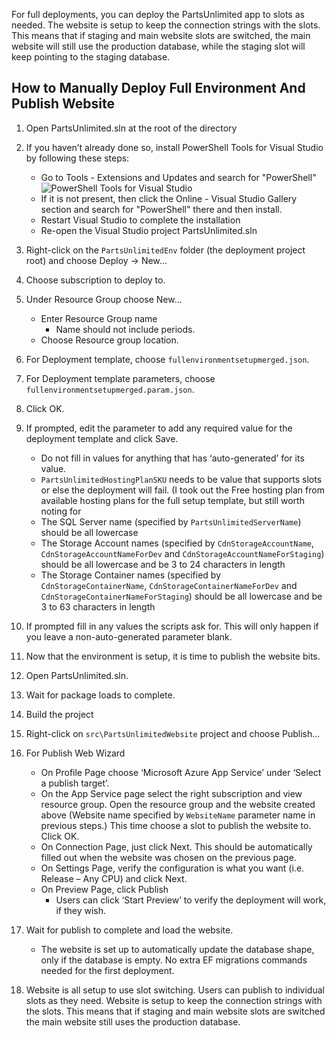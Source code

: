 

For full deployments, you can deploy the PartsUnlimited app to slots as needed. The website is setup to keep the connection strings with the slots. This means that if staging and main website slots are switched, the main website will still use the production database, while the staging slot will keep pointing to the staging database.

## How to Manually Deploy Full Environment And Publish Website  
1.	Open PartsUnlimited.sln at the root of the directory
2.	If you haven’t already done so, install PowerShell Tools for Visual Studio by following these steps:
    * Go to Tools - Extensions and Updates and search for "PowerShell"
    ![PowerShell Tools for Visual Studio](/PartsUnlimited/assets/manualdeployment/PowerShellToolsVS.jpg)
    * If it is not present, then click the Online - Visual Studio Gallery section and search for "PowerShell" there and then install.
    * Restart Visual Studio to complete the installation
    * Re-open the Visual Studio project PartsUnlimited.sln
3.	Right-click on the `PartsUnlimitedEnv` folder (the deployment project root) and choose Deploy -> New…
4.	Choose subscription to deploy to.
5.	Under Resource Group choose New…
    * Enter Resource Group name
       * Name should not include periods.
    * Choose Resource group location.
6.	For Deployment template, choose `fullenvironmentsetupmerged.json`.
7.	For Deployment template parameters, choose `fullenvironmentsetupmerged.param.json`.
8.	Click OK.
9.	If prompted, edit the parameter to add any required value for the deployment template and click Save.
    * Do not fill in values for anything that has ‘auto-generated’ for its value.
    * `PartsUnlimitedHostingPlanSKU` needs to be value that supports slots or else the deployment will fail.  (I took out the Free hosting plan from available hosting plans for the full setup template, but still worth noting for
    * The SQL Server name (specified by `PartsUnlimitedServerName`) should be all lowercase
    * The Storage Account names (specified by `CdnStorageAccountName`, `CdnStorageAccountNameForDev` and `CdnStorageAccountNameForStaging`) should be all lowercase and be 3 to 24 characters in length
    * The Storage Container names (specified by `CdnStorageContainerName`, `CdnStorageContainerNameForDev` and `CdnStorageContainerNameForStaging`) should be all lowercase and be 3 to 63 characters in length

10.	If prompted fill in any values the scripts ask for.  This will only happen if you leave a non-auto-generated parameter blank.
11.	Now that the environment is setup, it is time to publish the website bits.
12.	Open PartsUnlimited.sln.
13.	Wait for package loads to complete.
14.	Build the project
15.	Right-click on `src\PartsUnlimitedWebsite` project and choose Publish…
16.	For Publish Web Wizard
    * On Profile Page choose ‘Microsoft Azure App Service’ under ‘Select a publish target’.
    * On the App Service page select the right subscription and view resource group. Open the resource group and the website created above (Website name specified by `WebsiteName` parameter name in previous steps.) This time choose a slot to publish the website to. Click OK.
    * On Connection Page, just click Next.  This should be automatically filled out when the website was chosen on the previous page.
    * On Settings Page, verify the configuration is what you want (i.e. Release – Any CPU) and click Next.
    * On Preview Page, click Publish
        * Users can click ‘Start Preview’ to verify the deployment will work, if they wish.  
17.	Wait for publish to complete and load the website.
    * The website is set up to automatically update the database shape, only if the database is empty.  No extra EF migrations commands needed for the first deployment.
18.	Website is all setup to use slot switching.  Users can publish to individual slots as they need.  Website is setup to keep the connection strings with the slots.  This means that if staging and main website slots are switched the main website still uses the production database.

